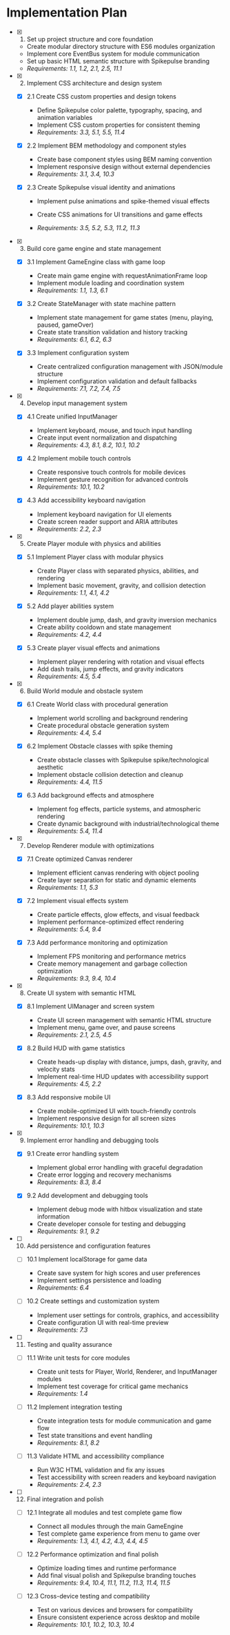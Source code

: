 # Implementation Plan

- [x] 1. Set up project structure and core foundation

  - Create modular directory structure with ES6 modules organization
  - Implement core EventBus system for module communication
  - Set up basic HTML semantic structure with Spikepulse branding
  - _Requirements: 1.1, 1.2, 2.1, 2.5, 11.1_

- [x] 2. Implement CSS architecture and design system

  - [x] 2.1 Create CSS custom properties and design tokens

    - Define Spikepulse color palette, typography, spacing, and animation variables
    - Implement CSS custom properties for consistent theming
    - _Requirements: 3.3, 5.1, 5.5, 11.4_

  - [x] 2.2 Implement BEM methodology and component styles

    - Create base component styles using BEM naming convention
    - Implement responsive design without external dependencies
    - _Requirements: 3.1, 3.4, 10.3_

  - [x] 2.3 Create Spikepulse visual identity and animations

    - Implement pulse animations and spike-themed visual effects
    - Create CSS animations for UI transitions and game effects

    - _Requirements: 3.5, 5.2, 5.3, 11.2, 11.3_

- [x] 3. Build core game engine and state management

  - [x] 3.1 Implement GameEngine class with game loop
    - Create main game engine with requestAnimationFrame loop
    - Implement module loading and coordination system
    - _Requirements: 1.1, 1.3, 6.1_

  - [x] 3.2 Create StateManager with state machine pattern
    - Implement state management for game states (menu, playing, paused, gameOver)
    - Create state transition validation and history tracking
    - _Requirements: 6.1, 6.2, 6.3_

  - [x] 3.3 Implement configuration system
    - Create centralized configuration management with JSON/module structure
    - Implement configuration validation and default fallbacks
    - _Requirements: 7.1, 7.2, 7.4, 7.5_

- [x] 4. Develop input management system
  - [x] 4.1 Create unified InputManager
    - Implement keyboard, mouse, and touch input handling
    - Create input event normalization and dispatching
    - _Requirements: 4.3, 8.1, 8.2, 10.1, 10.2_

  - [x] 4.2 Implement mobile touch controls
    - Create responsive touch controls for mobile devices
    - Implement gesture recognition for advanced controls
    - _Requirements: 10.1, 10.2_

  - [x] 4.3 Add accessibility keyboard navigation
    - Implement keyboard navigation for UI elements
    - Create screen reader support and ARIA attributes
    - _Requirements: 2.2, 2.3_

- [x] 5. Create Player module with physics and abilities

  - [x] 5.1 Implement Player class with modular physics

    - Create Player class with separated physics, abilities, and rendering
    - Implement basic movement, gravity, and collision detection
    - _Requirements: 1.1, 4.1, 4.2_

  - [x] 5.2 Add player abilities system

    - Implement double jump, dash, and gravity inversion mechanics
    - Create ability cooldown and state management
    - _Requirements: 4.2, 4.4_

  - [x] 5.3 Create player visual effects and animations

    - Implement player rendering with rotation and visual effects
    - Add dash trails, jump effects, and gravity indicators
    - _Requirements: 4.5, 5.4_

- [x] 6. Build World module and obstacle system

  - [x] 6.1 Create World class with procedural generation

    - Implement world scrolling and background rendering
    - Create procedural obstacle generation system
    - _Requirements: 4.4, 5.4_

  - [x] 6.2 Implement Obstacle classes with spike theming

    - Create obstacle classes with Spikepulse spike/technological aesthetic
    - Implement obstacle collision detection and cleanup
    - _Requirements: 4.4, 11.5_

  - [x] 6.3 Add background effects and atmosphere

    - Implement fog effects, particle systems, and atmospheric rendering
    - Create dynamic background with industrial/technological theme
    - _Requirements: 5.4, 11.4_

- [x] 7. Develop Renderer module with optimizations

  - [x] 7.1 Create optimized Canvas renderer

    - Implement efficient canvas rendering with object pooling
    - Create layer separation for static and dynamic elements
    - _Requirements: 1.1, 5.3_

  - [x] 7.2 Implement visual effects system

    - Create particle effects, glow effects, and visual feedback
    - Implement performance-optimized effect rendering
    - _Requirements: 5.4, 9.4_

  - [x] 7.3 Add performance monitoring and optimization

    - Implement FPS monitoring and performance metrics
    - Create memory management and garbage collection optimization
    - _Requirements: 9.3, 9.4, 10.4_

- [x] 8. Create UI system with semantic HTML

  - [x] 8.1 Implement UIManager and screen system

    - Create UI screen management with semantic HTML structure
    - Implement menu, game over, and pause screens
    - _Requirements: 2.1, 2.5, 4.5_

  - [x] 8.2 Build HUD with game statistics

    - Create heads-up display with distance, jumps, dash, gravity, and velocity stats
    - Implement real-time HUD updates with accessibility support
    - _Requirements: 4.5, 2.2_

  - [x] 8.3 Add responsive mobile UI

    - Create mobile-optimized UI with touch-friendly controls
    - Implement responsive design for all screen sizes
    - _Requirements: 10.1, 10.3_

- [x] 9. Implement error handling and debugging tools


  - [x] 9.1 Create error handling system

    - Implement global error handling with graceful degradation
    - Create error logging and recovery mechanisms
    - _Requirements: 8.3, 8.4_

  - [x] 9.2 Add development and debugging tools

    - Implement debug mode with hitbox visualization and state information
    - Create developer console for testing and debugging
    - _Requirements: 9.1, 9.2_

- [ ] 10. Add persistence and configuration features
  - [ ] 10.1 Implement localStorage for game data
    - Create save system for high scores and user preferences
    - Implement settings persistence and loading
    - _Requirements: 6.4_

  - [ ] 10.2 Create settings and customization system
    - Implement user settings for controls, graphics, and accessibility
    - Create configuration UI with real-time preview
    - _Requirements: 7.3_

- [ ] 11. Testing and quality assurance
  - [ ] 11.1 Write unit tests for core modules
    - Create unit tests for Player, World, Renderer, and InputManager modules
    - Implement test coverage for critical game mechanics
    - _Requirements: 1.4_

  - [ ] 11.2 Implement integration testing
    - Create integration tests for module communication and game flow
    - Test state transitions and event handling
    - _Requirements: 8.1, 8.2_

  - [ ] 11.3 Validate HTML and accessibility compliance
    - Run W3C HTML validation and fix any issues
    - Test accessibility with screen readers and keyboard navigation
    - _Requirements: 2.4, 2.3_

- [ ] 12. Final integration and polish
  - [ ] 12.1 Integrate all modules and test complete game flow
    - Connect all modules through the main GameEngine
    - Test complete game experience from menu to game over
    - _Requirements: 1.3, 4.1, 4.2, 4.3, 4.4, 4.5_

  - [ ] 12.2 Performance optimization and final polish
    - Optimize loading times and runtime performance
    - Add final visual polish and Spikepulse branding touches
    - _Requirements: 9.4, 10.4, 11.1, 11.2, 11.3, 11.4, 11.5_

  - [ ] 12.3 Cross-device testing and compatibility
    - Test on various devices and browsers for compatibility
    - Ensure consistent experience across desktop and mobile
    - _Requirements: 10.1, 10.2, 10.3, 10.4_
